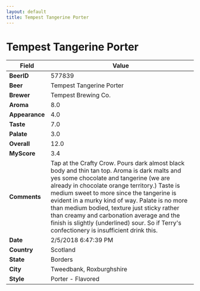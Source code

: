 ```yaml
---
layout: default
title: Tempest Tangerine Porter
---
```


# Tempest Tangerine Porter

| Field         | Value     |
|---------------|-----------|
| **BeerID** | 577839 |
| **Beer** | Tempest Tangerine Porter |
| **Brewer** | Tempest Brewing Co. |
| **Aroma** | 8.0 |
| **Appearance** | 4.0 |
| **Taste** | 7.0 |
| **Palate** | 3.0 |
| **Overall** | 12.0 |
| **MyScore** | 3.4 |
| **Comments** | Tap at the Crafty Crow. Pours dark almost black body and thin tan top. Aroma is dark malts and yes some chocolate and tangerine &#40;we are already in chocolate orange territory.&#41; Taste is medium sweet to more since the tangerine is evident in a murky kind of way.  Palate is no more than medium bodied, texture just sticky rather than creamy and carbonation average and the finish is slightly &#40;underlined&#41; sour. So if Terry&#39;s confectionery is insufficient drink this. |
| **Date** | 2/5/2018 6:47:39 PM |
| **Country** | Scotland |
| **State** | Borders |
| **City** | Tweedbank, Roxburghshire |
| **Style** | Porter - Flavored |
